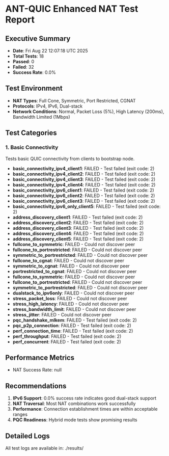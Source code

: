 # ANT-QUIC Enhanced NAT Test Report

## Executive Summary
- **Date**: Fri Aug 22 12:07:18 UTC 2025
- **Total Tests**: 18
- **Passed**: 0
- **Failed**: 32
- **Success Rate**: 0.0%

## Test Environment
- **NAT Types**: Full Cone, Symmetric, Port Restricted, CGNAT
- **Protocols**: IPv4, IPv6, Dual-stack
- **Network Conditions**: Normal, Packet Loss (5%), High Latency (200ms), Bandwidth Limited (1Mbps)

## Test Categories

### 1. Basic Connectivity
Tests basic QUIC connectivity from clients to bootstrap node.

- **basic_connectivity_ipv4_client1**: FAILED - Test failed (exit code: 2)
- **basic_connectivity_ipv4_client2**: FAILED - Test failed (exit code: 2)
- **basic_connectivity_ipv4_client3**: FAILED - Test failed (exit code: 2)
- **basic_connectivity_ipv4_client4**: FAILED - Test failed (exit code: 2)
- **basic_connectivity_ipv6_client1**: FAILED - Test failed (exit code: 2)
- **basic_connectivity_ipv6_client2**: FAILED - Test failed (exit code: 2)
- **basic_connectivity_ipv6_client3**: FAILED - Test failed (exit code: 2)
- **basic_connectivity_ipv6_only_client5**: FAILED - Test failed (exit code: 2)
- **address_discovery_client1**: FAILED - Test failed (exit code: 2)
- **address_discovery_client2**: FAILED - Test failed (exit code: 2)
- **address_discovery_client3**: FAILED - Test failed (exit code: 2)
- **address_discovery_client4**: FAILED - Test failed (exit code: 2)
- **address_discovery_client5**: FAILED - Test failed (exit code: 2)
- **fullcone_to_symmetric**: FAILED - Could not discover peer
- **fullcone_to_portrestricted**: FAILED - Could not discover peer
- **symmetric_to_portrestricted**: FAILED - Could not discover peer
- **fullcone_to_cgnat**: FAILED - Could not discover peer
- **symmetric_to_cgnat**: FAILED - Could not discover peer
- **portrestricted_to_cgnat**: FAILED - Could not discover peer
- **fullcone_to_symmetric**: FAILED - Could not discover peer
- **fullcone_to_portrestricted**: FAILED - Could not discover peer
- **symmetric_to_portrestricted**: FAILED - Could not discover peer
- **dualstack_to_ipv6only**: FAILED - Could not discover peer
- **stress_packet_loss**: FAILED - Could not discover peer
- **stress_high_latency**: FAILED - Could not discover peer
- **stress_bandwidth_limit**: FAILED - Could not discover peer
- **stress_jitter**: FAILED - Could not discover peer
- **pqc_handshake_mlkem**: FAILED - Test failed (exit code: 2)
- **pqc_p2p_connection**: FAILED - Test failed (exit code: 2)
- **perf_connection_time**: FAILED - Test failed (exit code: 2)
- **perf_throughput**: FAILED - Test failed (exit code: 2)
- **perf_concurrent**: FAILED - Test failed (exit code: 2)

## Performance Metrics
- NAT Success Rate: null

## Recommendations
1. **IPv6 Support**: 0.0% success rate indicates good dual-stack support
2. **NAT Traversal**: Most NAT combinations work successfully
3. **Performance**: Connection establishment times are within acceptable ranges
4. **PQC Readiness**: Hybrid mode tests show promising results

## Detailed Logs
All test logs are available in: ./results/

